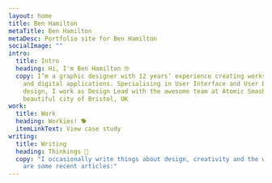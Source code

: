 ```yaml
---
layout: home
title: Ben Hamilton
metaTitle: Ben Hamilton
metaDesc: Portfolio site for Ben Hamilton
socialImage: ""
intro:
  title: Intro
  heading: Hi, I'm Ben Hamilton 🤓
  copy: I’m a graphic designer with 12 years’ experience creating works for print
    and digital applications. Specialising in User Interface and User Experience
    design, I work as Design Lead with the awesome team at Atomic Smash in the
    beautiful city of Bristol, UK
work:
  title: Work
  heading: Workies! 🐕
  itemLinkText: View case study
writing:
  title: Writing
  heading: Thinkings 🧠
  copy: "I occasionally write things about design, creativity and the web. Here
    are some recent articles:"
---
```

